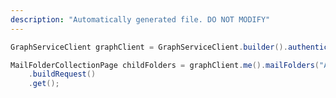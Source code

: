 ```yaml
---
description: "Automatically generated file. DO NOT MODIFY"
---
```

<!-- markdownlint-disable MD041 -->

```java
GraphServiceClient graphClient = GraphServiceClient.builder().authenticationProvider( authProvider ).buildClient();

MailFolderCollectionPage childFolders = graphClient.me().mailFolders("AAMkAGVmMDEzM").childFolders()
    .buildRequest()
    .get();
```
